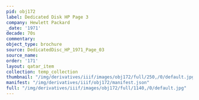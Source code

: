 ```yaml
---
pid: obj172
label: Dedicated Disk HP Page 3
company: Hewlett Packard
_date: '1971'
decade: 70s
commentary:
object_type: brochure
source: DedicatedDisc_HP_1971_Page_03
source_name:
order: '171'
layout: qatar_item
collection: temp_collection
thumbnail: "/img/derivatives/iiif/images/obj172/full/250,/0/default.jpg"
manifest: "/img/derivatives/iiif/obj172/manifest.json"
full: "/img/derivatives/iiif/images/obj172/full/1140,/0/default.jpg"
---
```

